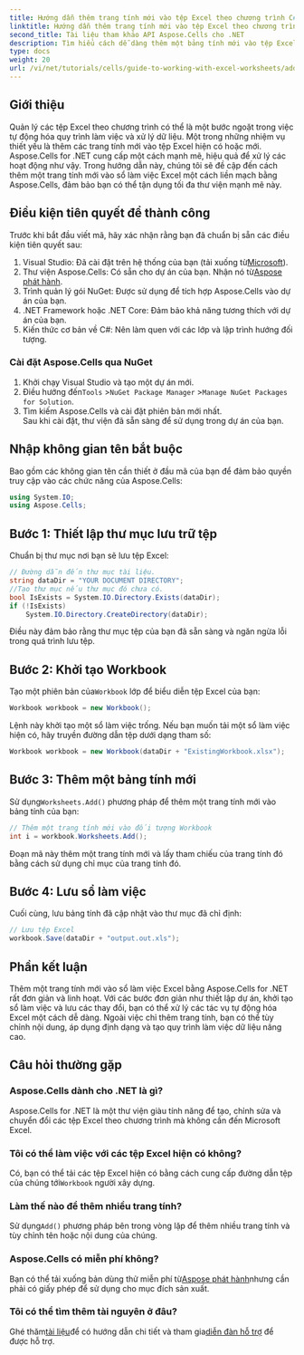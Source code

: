```yaml
---
title: Hướng dẫn thêm trang tính mới vào tệp Excel theo chương trình C#
linktitle: Hướng dẫn thêm trang tính mới vào tệp Excel theo chương trình C#
second_title: Tài liệu tham khảo API Aspose.Cells cho .NET
description: Tìm hiểu cách dễ dàng thêm một bảng tính mới vào tệp Excel bằng Aspose.Cells cho .NET. Hướng dẫn toàn diện này cung cấp phương pháp từng bước, các mẫu mã và mẹo hữu ích.
type: docs
weight: 20
url: /vi/net/tutorials/cells/guide-to-working-with-excel-worksheets/add-new-sheet-to-excel-file-csharp-tutorial/
---
```

## Giới thiệu

Quản lý các tệp Excel theo chương trình có thể là một bước ngoặt trong việc tự động hóa quy trình làm việc và xử lý dữ liệu. Một trong những nhiệm vụ thiết yếu là thêm các trang tính mới vào tệp Excel hiện có hoặc mới. Aspose.Cells for .NET cung cấp một cách mạnh mẽ, hiệu quả để xử lý các hoạt động như vậy. Trong hướng dẫn này, chúng tôi sẽ đề cập đến cách thêm một trang tính mới vào sổ làm việc Excel một cách liền mạch bằng Aspose.Cells, đảm bảo bạn có thể tận dụng tối đa thư viện mạnh mẽ này.

## Điều kiện tiên quyết để thành công

Trước khi bắt đầu viết mã, hãy xác nhận rằng bạn đã chuẩn bị sẵn các điều kiện tiên quyết sau:

1.  Visual Studio: Đã cài đặt trên hệ thống của bạn (tải xuống từ[Microsoft](https://visualstudio.microsoft.com/)).
2.  Thư viện Aspose.Cells: Có sẵn cho dự án của bạn. Nhận nó từ[Aspose phát hành](https://releases.aspose.com/cells/net/).
3. Trình quản lý gói NuGet: Được sử dụng để tích hợp Aspose.Cells vào dự án của bạn.
4. .NET Framework hoặc .NET Core: Đảm bảo khả năng tương thích với dự án của bạn.
5. Kiến thức cơ bản về C#: Nên làm quen với các lớp và lập trình hướng đối tượng.

### Cài đặt Aspose.Cells qua NuGet

1. Khởi chạy Visual Studio và tạo một dự án mới.
2.  Điều hướng đến`Tools` >`NuGet Package Manager` >`Manage NuGet Packages for Solution`.
3. Tìm kiếm Aspose.Cells và cài đặt phiên bản mới nhất.  
   Sau khi cài đặt, thư viện đã sẵn sàng để sử dụng trong dự án của bạn.


## Nhập không gian tên bắt buộc

Bao gồm các không gian tên cần thiết ở đầu mã của bạn để đảm bảo quyền truy cập vào các chức năng của Aspose.Cells:

```csharp
using System.IO;
using Aspose.Cells;
```

## Bước 1: Thiết lập thư mục lưu trữ tệp

Chuẩn bị thư mục nơi bạn sẽ lưu tệp Excel:

```csharp
// Đường dẫn đến thư mục tài liệu.
string dataDir = "YOUR DOCUMENT DIRECTORY";
//Tạo thư mục nếu thư mục đó chưa có.
bool IsExists = System.IO.Directory.Exists(dataDir);
if (!IsExists)
    System.IO.Directory.CreateDirectory(dataDir);
```

Điều này đảm bảo rằng thư mục tệp của bạn đã sẵn sàng và ngăn ngừa lỗi trong quá trình lưu tệp.


## Bước 2: Khởi tạo Workbook

 Tạo một phiên bản của`Workbook` lớp để biểu diễn tệp Excel của bạn:

```csharp
Workbook workbook = new Workbook();
```

Lệnh này khởi tạo một sổ làm việc trống. Nếu bạn muốn tải một sổ làm việc hiện có, hãy truyền đường dẫn tệp dưới dạng tham số:

```csharp
Workbook workbook = new Workbook(dataDir + "ExistingWorkbook.xlsx");
```


## Bước 3: Thêm một bảng tính mới

 Sử dụng`Worksheets.Add()` phương pháp để thêm một trang tính mới vào bảng tính của bạn:

```csharp
// Thêm một trang tính mới vào đối tượng Workbook
int i = workbook.Worksheets.Add();
```

Đoạn mã này thêm một trang tính mới và lấy tham chiếu của trang tính đó bằng cách sử dụng chỉ mục của trang tính đó.


## Bước 4: Lưu sổ làm việc

Cuối cùng, lưu bảng tính đã cập nhật vào thư mục đã chỉ định:

```csharp
// Lưu tệp Excel
workbook.Save(dataDir + "output.out.xls");
```

## Phần kết luận

Thêm một trang tính mới vào sổ làm việc Excel bằng Aspose.Cells for .NET rất đơn giản và linh hoạt. Với các bước đơn giản như thiết lập dự án, khởi tạo sổ làm việc và lưu các thay đổi, bạn có thể xử lý các tác vụ tự động hóa Excel một cách dễ dàng. Ngoài việc chỉ thêm trang tính, bạn có thể tùy chỉnh nội dung, áp dụng định dạng và tạo quy trình làm việc dữ liệu nâng cao.

## Câu hỏi thường gặp

### Aspose.Cells dành cho .NET là gì?

Aspose.Cells for .NET là một thư viện giàu tính năng để tạo, chỉnh sửa và chuyển đổi các tệp Excel theo chương trình mà không cần đến Microsoft Excel.

### Tôi có thể làm việc với các tệp Excel hiện có không?

 Có, bạn có thể tải các tệp Excel hiện có bằng cách cung cấp đường dẫn tệp của chúng tới`Workbook` người xây dựng.

### Làm thế nào để thêm nhiều trang tính?

 Sử dụng`Add()` phương pháp bên trong vòng lặp để thêm nhiều trang tính và tùy chỉnh tên hoặc nội dung của chúng.

### Aspose.Cells có miễn phí không?

 Bạn có thể tải xuống bản dùng thử miễn phí từ[Aspose phát hành](https://releases.aspose.com/)nhưng cần phải có giấy phép để sử dụng cho mục đích sản xuất.

### Tôi có thể tìm thêm tài nguyên ở đâu?

 Ghé thăm[tài liệu](https://reference.aspose.com/cells/net/)để có hướng dẫn chi tiết và tham gia[diễn đàn hỗ trợ](https://forum.aspose.com/c/cells/9) để được hỗ trợ.